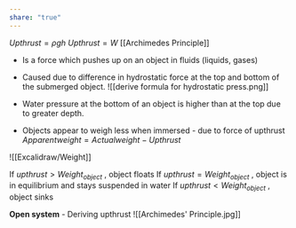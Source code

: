 ```yaml
---
share: "true"
---
```


$Upthrust = \rho gh$
$Upthrust = W$
[[Archimedes Principle]]

- Is a force which pushes up on an object in fluids (liquids, gases)
- Caused due to difference in hydrostatic force at the top and bottom of the submerged object.
![[derive formula for hydrostatic press.png]]
- Water pressure at the bottom of an object is higher than at the top due to greater depth.


- Objects appear to weigh less when immersed - due to force of upthrust
$Apparent weight = Actual weight - Upthrust$

![[Excalidraw/Weight]]

If $upthrust > Weight_{object}$ , object floats
If $upthrust = Weight_{object}$ , object is in equilibrium and stays suspended in water
If $upthrust < Weight_{object}$ , object sinks

**Open system** - Deriving upthrust
![[Archimedes' Principle.jpg]]
